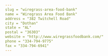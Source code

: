 ```yaml
---
slug = "wiregrass-area-food-bank"
name = "Wiregrass Area Food Bank"
address = "382 Twitchell Road"
city = "Dothan"
state = "AL"
postal = "36303"
website = "http://www.wiregrassfoodbank.com/"
phone = "334-794-9775"
fax = "334-794-6941"
---
```

